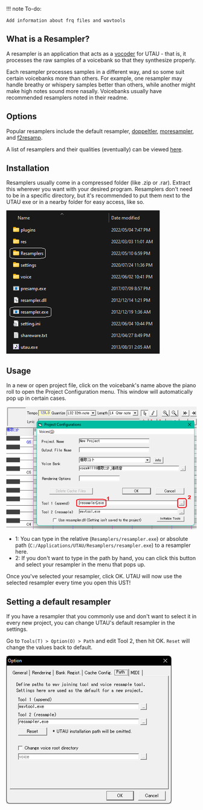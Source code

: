 !!! note To-do:

    Add information about frq files and wavtools
  

## What is a Resampler?

A resampler is an application that acts as a [vocoder](https://en.wikipedia.org/wiki/Vocoder) for UTAU - that is, it processes the raw samples of a voicebank so that they synthesize properly.

Each resampler processes samples in a different way, and so some suit certain voicebanks more than others. For example, one resampler may handle breathy or whispery samples better than others, while another might make high notes sound more nasally. Voicebanks usually have recommended resamplers noted in their readme.

## Options

Popular resamplers include the default resampler, [doppeltler](/resources/resamplers/#doppeltler), [moresampler](/resources/resamplers/#moresampler), and [f2resamp](/resources/resamplers/#f2resamp).

A list of resamplers and their qualities (eventually) can be viewed [here](/resources/resamplers/).

## Installation

Resamplers usually come in a compressed folder (like .zip or .rar). Extract this wherever you want with your desired program.
Resamplers don't need to be in a specific directory, but it's recommended to put them next to the UTAU exe or in a nearby folder for easy access, like so.

![resamp1](../img/resampler1.png) 

## Usage

In a new or open project file, click on the voicebank's name above the piano roll to open the Project Configuration menu. This window will automatically pop up in certain cases.

![resamp2](../img/resampler2.png) 

- 1: You can type in the relative (`Resamplers/resampler.exe`) or absolute path (`C:/Applications/UTAU/Resamplers/resampler.exe`) to a resampler here.
- 2: If you don't want to type in the path by hand, you can click this button and select your resampler in the menu that pops up.

Once you've selected your resampler, click OK. UTAU will now use the selected resampler every time you open this UST!

## Setting a default resampler

If you have a resampler that you commonly use and don't want to select it in every new project, you can change UTAU's default resampler in the settings.

Go to `Tools(T) > Option(O) > Path` and edit Tool 2, then hit OK. `Reset` will change the values back to default.

![resamp3](../img/resampler3.png) 
